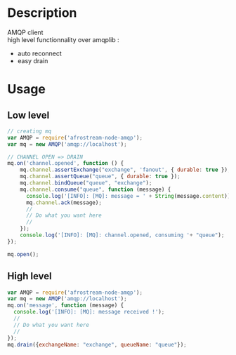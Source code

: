 # Description

AMQP client  
high level functionnality over amqplib :  
 - auto reconnect  
 - easy drain  

# Usage

## Low level

```js
// creating mq
var AMQP = require('afrostream-node-amqp');
var mq = new AMQP('amqp://localhost');

// CHANNEL OPEN => DRAIN
mq.on('channel.opened', function () {
    mq.channel.assertExchange("exchange", 'fanout', { durable: true });
    mq.channel.assertQueue("queue", { durable: true });
    mq.channel.bindQueue("queue", "exchange");
    mq.channel.consume("queue", function (message) {
      console.log('[INFO]: [MQ]: message = ' + String(message.content));
      mq.channel.ack(message);
      //
      // Do what you want here
      //
    });
    console.log('[INFO]: [MQ]: channel.opened, consuming '+ "queue");
});

mq.open();
```

## High level

```js
var AMQP = require('afrostream-node-amqp');
var mq = new AMQP('amqp://localhost');
mq.on('message', function (message) {
  console.log('[INFO]: [MQ]: message received !');
  //
  // Do what you want here
  //
});
mq.drain({exchangeName: "exchange", queueName: "queue"});
```